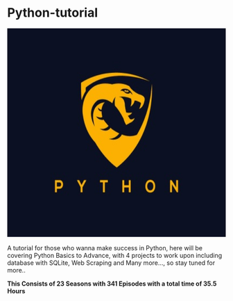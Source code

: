 # Python-tutorial
<p align="center">
  <img height="480" width="700" src="background.jpg">
 </p>
A tutorial for those who wanna make success in Python, here will be covering Python Basics to Advance, with 4 projects to work upon including database with SQLite, Web Scraping and Many more..., so stay tuned for more..

<b>This Consists of 23 Seasons with 341 Episodes with a total time of 35.5 Hours</b>
